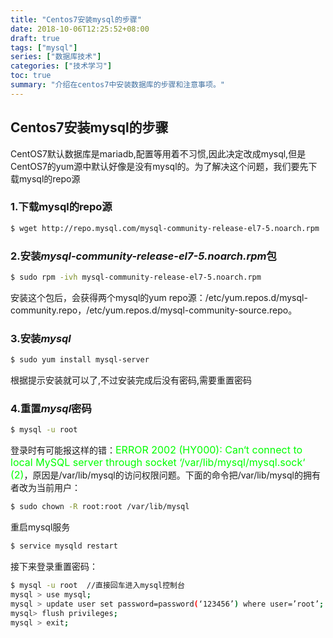 ```yaml
---
title: "Centos7安装mysql的步骤"
date: 2018-10-06T12:25:52+08:00
draft: true
tags: ["mysql"]
series: ["数据库技术"]
categories: ["技术学习"]
toc: true
summary: "介绍在centos7中安装数据库的步骤和注意事项。"
---
```

## Centos7安装mysql的步骤

CentOS7默认数据库是mariadb,配置等用着不习惯,因此决定改成mysql,但是CentOS7的yum源中默认好像是没有mysql的。为了解决这个问题，我们要先下载mysql的repo源

### 1.下载mysql的repo源
```sh
$ wget http://repo.mysql.com/mysql-community-release-el7-5.noarch.rpm
```
### 2.安装*mysql-community-release-el7-5.noarch.rpm*包
```sh
$ sudo rpm -ivh mysql-community-release-el7-5.noarch.rpm
```
安装这个包后，会获得两个mysql的yum repo源：/etc/yum.repos.d/mysql-community.repo，/etc/yum.repos.d/mysql-community-source.repo。

### 3.安装*mysql*
```sh
$ sudo yum install mysql-server
```
根据提示安装就可以了,不过安装完成后没有密码,需要重置密码

### 4.重置*mysql*密码
```sh
$ mysql -u root
```
登录时有可能报这样的错：<font color=#00ff00 size=3>ERROR 2002 (HY000): Can‘t connect to local MySQL server through socket ‘/var/lib/mysql/mysql.sock‘ (2)</font>，原因是/var/lib/mysql的访问权限问题。下面的命令把/var/lib/mysql的拥有者改为当前用户：

```sh
$ sudo chown -R root:root /var/lib/mysql
```
重启mysql服务

```sh
$ service mysqld restart
```
接下来登录重置密码：

```sh
$ mysql -u root  //直接回车进入mysql控制台 
mysql > use mysql; 
mysql > update user set password=password(‘123456’) where user=’root’; 
mysql> flush privileges; 
mysql > exit;
```

